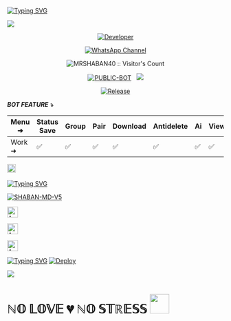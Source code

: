 <a href="https://git.io/typing-svg"><img src="https://readme-typing-svg.demolab.com?font=Black+Ops+One&size=100&pause=1000&color=8A2BE2&center=true&width=1000&height=200&lines=SHABAN-MD" alt="Typing SVG" /></a>
  </div>
<a><img src='https://i.ibb.co/b5WCv61V/shaban-md.jpg'/></a>

<p align="center">
  <a href="https://github.com/MRSHABAN40"><img title="Developer" src="https://img.shields.io/badge/Author-SHABAN%20MD-FF00FF.svg?style=big-square&logo=github" /></a>
</p>

<div align="center">
  
[![WhatsApp Channel](https://img.shields.io/badge/Join-WhatsApp%20Channel-9ACD32?style=big-square&logo=whatsapp)](https://whatsapp.com/channel/0029VazjYjoDDmFZTZ9Ech3O)
</div>

 <p align="center"><img src="https://profile-counter.glitch.me/{SHABAN-MD}/count.svg" alt="MRSHABAN40 :: Visitor's Count" old_src="https://profile-counter.glitch.me/{MRSHABAN40}/count.svg" /></p>


<p align="center">
<a href="https://github.com/MRSHABAN/SHABAN-MD"><img title="PUBLIC-BOT" src="https://img.shields.io/static/v1?label=Language&message=English&style=square&color=darkpink"></a> &nbsp;
  <img src="https://komarev.com/ghpvc/?username=SHABAN-MD&label=VIEWS&style=square&color=blue" />
</p>
</p> 

<p align="center">
  <a href="https://github.com/MRSHABAN40/SHABAN-MD"><img title="Release" src="https://img.shields.io/badge/Release-beta%20v3.0.0-cyan.svg?style=for-the-badge&logo=aqua" /></a>
</p>


***BOT FEATURE ⤵️***

| Menu ⁠➜ | Status Save | Group | Pair | Download | Antidelete | Ai | Viewonce | Fun | Status Reply | Status Reacts | Convert | Autoreacts |
|---|---|---|---|---|---|---|---|---|---|---|---|---|
| Work ➜ | ✅ | ✅ | ✅ | ✅ | ✅  | ✅ | ✅ | ✅ | ✅ | ✅ | ✅ | ✅ |

  
<a
href="https://github.com/MRSHABAN40/SHABAN-MD-V5/graphs/commit-activity"><img height="20" src="https://img.shields.io/badge/Maintained%3F-yes-green.svg"></a>&nbsp;&nbsp;
</p>
<p align='center'>

 [![Typing SVG](https://readme-typing-svg.herokuapp.com?font=monospace-ExtraBold&color=blue&lines=𝗙𝗢𝗥𝗞+𝗔𝗡𝗗+𝗦𝗧𝗔𝗥+⭐+𝗥𝗘𝗣𝗢)](https://git.io/typing-svg)
 <p align="lift">
 <a href="https://github.com/MRSHABAN40/SHABAN-MD-V5/fork"><img title="SHABAN-MD-V5" src="https://img.shields.io/badge/FORK-SHABAN MD V5-h?color=green&style=for-the-badge&logo=github"></a>
  


<p align="lift">
<a href="https://mega-pair-4-d30c176dfcf2.herokuapp.com/"><img height= "25" title="Author" src="https://img.shields.io/badge/GET PAIR-blue?style=for-the-badge&logo=heroku"></a>
<p/>

<p align="lift">
<a href="https://mega-pair-vo9s.onrender.com/"><img height= "25" title="Author" src="https://img.shields.io/badge/GET PAIR-midnightblue?style=for-the-badge&logo=render"></a>
<p/>

<p align="lift">
<a href="https://rendar-pair.onrender.com/"><img height= "25" title="Author" src="https://img.shields.io/badge/GET PAIR-622F22?style=for-the-badge&logo=render"></a>
<p/>

[![Typing SVG](https://readme-typing-svg.herokuapp.com?font=Rockstar-ExtraBold&color=blue&lines=𝗗𝗘𝗣𝗟𝗢𝗬+𝗢𝗡+𝗛𝗘𝗥𝗢𝗞𝗨)](https://git.io/typing-svg)
[![Deploy](https://www.herokucdn.com/deploy/button.svg)](https://dashboard.heroku.com/new-app?template=https://github.com/MRSHABAN40/SHABAN-MD)

<a><img src='https://i.imgur.com/LyHic3i.gif'/></a>
  </div>


<h1> ℕ𝕆 𝕃𝕆𝕍𝔼 💔 ℕ𝕆 𝕊𝕋ℝ𝔼𝕊𝕊 <img src="https://media.giphy.com/media/VgCDAzcKvsR6OM0uWg/giphy.gif" width="45"> </h1>
